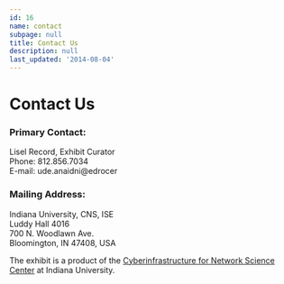 ```yaml
---
id: 16
name: contact
subpage: null
title: Contact Us
description: null
last_updated: '2014-08-04'
---
```

Contact Us
==========

### Primary Contact:

Lisel Record, Exhibit Curator  
Phone: 812.856.7034  
E-mail: ude.anaidni@edrocer

  

### Mailing Address:

Indiana University, CNS, ISE  
Luddy Hall 4016  
700 N. Woodlawn Ave.  
Bloomington, IN 47408, USA  
  
The exhibit is a product of the [Cyberinfrastructure for Network Science Center](http://cns.iu.edu) at Indiana University.